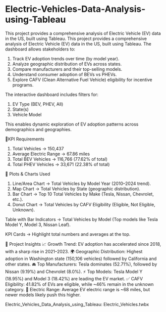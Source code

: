 # Electric-Vehicles-Data-Analysis-using-Tableau
This project provides a comprehensive analysis of Electric Vehicle (EV) data in the US, built using Tableau. 
This project provides a comprehensive analysis of Electric Vehicle (EV) data in the US, built using Tableau.
The dashboard allows stakeholders to:
1. Track EV adoption trends over time (by model year).
2. Analyze geographic distribution of EVs across states.
3. Compare manufacturers and their top-selling models.
4. Understand consumer adoption of BEVs vs PHEVs.
5. Explore CAFV (Clean Alternative Fuel Vehicle) eligibility for incentive programs.
   
The interactive dashboard includes filters for:
1. EV Type (BEV, PHEV, All)
2. State(s)
3. Vehicle Model

This enables dynamic exploration of EV adoption patterns across demographics and geographies.

🔹KPI Requirements
1. Total Vehicles → 150,437
2. Average Electric Range → 67.86 miles
3. Total BEV Vehicles → 116,766 (77.62% of total)
4. Total PHEV Vehicles → 33,671 (22.38% of total)

🔹 Plots & Charts Used
1. Line/Area Chart → Total Vehicles by Model Year (2010–2024 trend).
2. Map Chart → Total Vehicles by State (geographic distribution).
3. Bar Chart → Top 10 Total Vehicles by Make (Tesla, Nissan, Chevrolet, etc.).
4. Donut Chart → Total Vehicles by CAFV Eligibility (Eligible, Not Eligible, Unknown).

Table with Bar Indicators → Total Vehicles by Model (Top models like Tesla Model Y, Model 3, Nissan Leaf).

KPI Cards → Highlight total numbers and averages at the top.

🔹 Project Insights
📈 Growth Trend: EV adoption has accelerated since 2018, with a sharp rise in 2021–2023.
🌍 Geographic Distribution: Highest adoption in Washington state (150,106 vehicles) followed by California and other states.
🚘 Top Manufacturers: Tesla dominates (52.71%), followed by Nissan (9.19%) and Chevrolet (8.0%).
⚡ Top Models: Tesla Model Y (18.95%) and Model 3 (18.42%) are leading the EV market.
✅ CAFV Eligibility: 41.82% of EVs are eligible, while ~46% remain in the unknown category.
🔋 Electric Range: Average EV electric range is ~68 miles, but newer models likely push this higher.

Electric_Vehicles_Data_Analysis_using_Tableau: Electric_Vehicles.twbx
